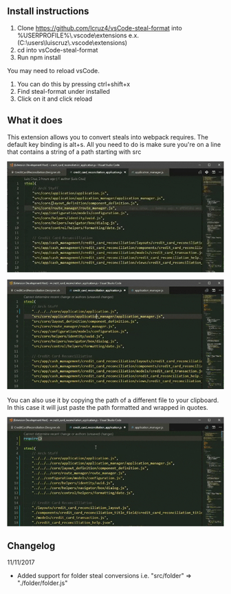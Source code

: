 ## Install instructions
1. Clone https://github.com/lcruz4/vsCode-steal-format into %USERPROFILE%\\.vscode\extensions e.x. (C:\users\luiscruz\\.vscode\extensions)
2. cd into vsCode-steal-format
3. Run npm install

You may need to reload vsCode.
1. You can do this by pressing ctrl+shift+x
2. Find steal-format under installed
3. Click on it and click reload

## What it does
This extension allows you to convert steals into webpack requires. The default key binding is alt+s.
All you need to do is make sure you're on a line that contains a string of a path starting with src

![alt text](https://github.com/lcruz4/vsCode-steal-format/raw/master/readme_images/gif1.gif)

![alt text](https://github.com/lcruz4/vsCode-steal-format/raw/master/readme_images/gif2.gif)

You can also use it by copying the path of a different file to your clipboard.
In this case it will just paste the path formatted and wrapped in quotes.

![alt text](https://github.com/lcruz4/vsCode-steal-format/raw/master/readme_images/gif3.gif)

## Changelog
11/11/2017
* Added support for folder steal conversions i.e. "src/folder" => "./folder/folder.js"